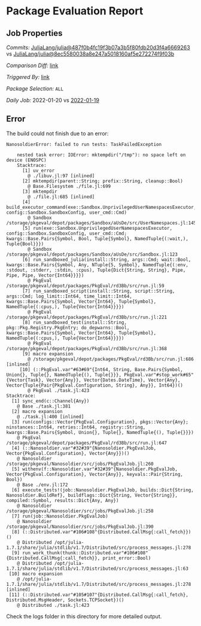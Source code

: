 # Package Evaluation Report

## Job Properties

*Commits:* [JuliaLang/julia@487f0b4fc19f3b07a3b5f80fdb20d3f4a6669263](https://github.com/JuliaLang/julia/commit/487f0b4fc19f3b07a3b5f80fdb20d3f4a6669263) vs [JuliaLang/julia@8ec5580038a8e247a5018160af5e272274f9f03b](https://github.com/JuliaLang/julia/commit/8ec5580038a8e247a5018160af5e272274f9f03b)

*Comparison Diff:* [link](https://github.com/JuliaLang/julia/compare/8ec5580038a8e247a5018160af5e272274f9f03b..487f0b4fc19f3b07a3b5f80fdb20d3f4a6669263)

*Triggered By:* [link](https://github.com/JuliaLang/julia/commit/487f0b4fc19f3b07a3b5f80fdb20d3f4a6669263#commitcomment-64214548)

*Package Selection:* `ALL`

*Daily Job:* 2022-01-20 vs [2022-01-19](../../2022-01/19/report.md)

## Error

The build could not finish due to an error:

```
NanosoldierError: failed to run tests: TaskFailedException

    nested task error: IOError: mktempdir("/tmp"): no space left on device (ENOSPC)
    Stacktrace:
      [1] uv_error
        @ ./libuv.jl:97 [inlined]
      [2] mktempdir(parent::String; prefix::String, cleanup::Bool)
        @ Base.Filesystem ./file.jl:699
      [3] mktempdir
        @ ./file.jl:685 [inlined]
      [4] build_executor_command(exe::Sandbox.UnprivilegedUserNamespacesExecutor, config::Sandbox.SandboxConfig, user_cmd::Cmd)
        @ Sandbox /storage/pkgeval/depot/packages/Sandbox/aUsDe/src/UserNamespaces.jl:145
      [5] run(exe::Sandbox.UnprivilegedUserNamespacesExecutor, config::Sandbox.SandboxConfig, user_cmd::Cmd; kwargs::Base.Pairs{Symbol, Bool, Tuple{Symbol}, NamedTuple{(:wait,), Tuple{Bool}}})
        @ Sandbox /storage/pkgeval/depot/packages/Sandbox/aUsDe/src/Sandbox.jl:123
      [6] run_sandboxed_julia(install::String, args::Cmd; wait::Bool, kwargs::Base.Pairs{Symbol, Any, NTuple{5, Symbol}, NamedTuple{(:env, :stdout, :stderr, :stdin, :cpus), Tuple{Dict{String, String}, Pipe, Pipe, Pipe, Vector{Int64}}}})
        @ PkgEval /storage/pkgeval/depot/packages/PkgEval/rd3Bb/src/run.jl:59
      [7] run_sandboxed_script(install::String, script::String, args::Cmd; log_limit::Int64, time_limit::Int64, kwargs::Base.Pairs{Symbol, Vector{Int64}, Tuple{Symbol}, NamedTuple{(:cpus,), Tuple{Vector{Int64}}}})
        @ PkgEval /storage/pkgeval/depot/packages/PkgEval/rd3Bb/src/run.jl:221
      [8] run_sandboxed_test(install::String, pkg::Pkg.Registry.PkgEntry; do_depwarns::Bool, kwargs::Base.Pairs{Symbol, Vector{Int64}, Tuple{Symbol}, NamedTuple{(:cpus,), Tuple{Vector{Int64}}}})
        @ PkgEval /storage/pkgeval/depot/packages/PkgEval/rd3Bb/src/run.jl:368
      [9] macro expansion
        @ /storage/pkgeval/depot/packages/PkgEval/rd3Bb/src/run.jl:686 [inlined]
     [10] (::PkgEval.var"#63#69"{Int64, String, Base.Pairs{Symbol, Union{}, Tuple{}, NamedTuple{(), Tuple{}}}, PkgEval.var"#stop_work#65"{Vector{Task}, Vector{Any}}, Vector{Dates.DateTime}, Vector{Any}, Vector{Tuple{Pair{PkgEval.Configuration, String}, Any}}, Int64})()
        @ PkgEval ./task.jl:423
Stacktrace:
  [1] sync_end(c::Channel{Any})
    @ Base ./task.jl:381
  [2] macro expansion
    @ ./task.jl:400 [inlined]
  [3] run(configs::Vector{PkgEval.Configuration}, pkgs::Vector{Any}; ninstances::Int64, retries::Int64, registry::String, kwargs::Base.Pairs{Symbol, Union{}, Tuple{}, NamedTuple{(), Tuple{}}})
    @ PkgEval /storage/pkgeval/depot/packages/PkgEval/rd3Bb/src/run.jl:647
  [4] (::Nanosoldier.var"#32#39"{Nanosoldier.PkgEvalJob, Vector{PkgEval.Configuration}, Vector{Any}})()
    @ Nanosoldier /storage/pkgeval/Nanosoldier/src/jobs/PkgEvalJob.jl:260
  [5] withenv(f::Nanosoldier.var"#32#39"{Nanosoldier.PkgEvalJob, Vector{PkgEval.Configuration}, Vector{Any}}, keyvals::Pair{String, Bool})
    @ Base ./env.jl:172
  [6] execute_tests!(job::Nanosoldier.PkgEvalJob, builds::Dict{String, Nanosoldier.BuildRef}, buildflags::Dict{String, Vector{String}}, compiled::Symbol, results::Dict{Any, Any})
    @ Nanosoldier /storage/pkgeval/Nanosoldier/src/jobs/PkgEvalJob.jl:258
  [7] run(job::Nanosoldier.PkgEvalJob)
    @ Nanosoldier /storage/pkgeval/Nanosoldier/src/jobs/PkgEvalJob.jl:390
  [8] (::Distributed.var"#106#108"{Distributed.CallMsg{:call_fetch}})()
    @ Distributed /opt/julia-1.7.1/share/julia/stdlib/v1.7/Distributed/src/process_messages.jl:278
  [9] run_work_thunk(thunk::Distributed.var"#106#108"{Distributed.CallMsg{:call_fetch}}, print_error::Bool)
    @ Distributed /opt/julia-1.7.1/share/julia/stdlib/v1.7/Distributed/src/process_messages.jl:63
 [10] macro expansion
    @ /opt/julia-1.7.1/share/julia/stdlib/v1.7/Distributed/src/process_messages.jl:278 [inlined]
 [11] (::Distributed.var"#105#107"{Distributed.CallMsg{:call_fetch}, Distributed.MsgHeader, Sockets.TCPSocket})()
    @ Distributed ./task.jl:423
```

Check the logs folder in this directory for more detailed output.

